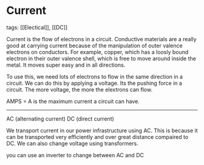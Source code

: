 # Current
tags: [[Electical]], [[DC]]

Current is the flow of electrons in a circuit. Conductive materials are a really good at carrying current because of the manipulation of outer valence electrons on conductors. For example, copper, which has a loosly bound electron in their outer valence shell, which is free to move around inside the metal. It moves super easy and in all directions.

To use this, we need lots of electrons to flow in the same direction in a circuit. We can do this by applying a voltage. Its the pushing force in a circuit. The more voltage, the more the elextrons can flow.

AMPS = A is the maximum current a circuit can have. 

---

AC (alternating current)
DC (direct current)

We transport current in our power infrastructure using AC. This is because it can be transported very efficiently and over great distance compaired to DC. We can also change voltage using transformers.

you can use an inverter to change between AC and DC
